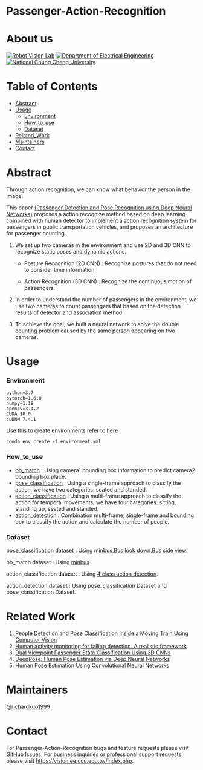 # Passenger-Action-Recognition
# About us
[![Robot Vision Lab](https://img.shields.io/badge/Robot%20Vision-Lab-brightgreen.svg?style=flat-square)](https://vision.ee.ccu.edu.tw/index.php)
[![Department of Electrical Engineering](https://img.shields.io/badge/Department%20of-Electrical_Engineering-blue.svg?style=flat-square)](http://www.ee.ccu.edu.tw/main.php)
[![National Chung Cheng University](https://img.shields.io/badge/National%20-Chung_Cheng_University-blue.svg?style=flat-square)](https://www.ccu.edu.tw/eng/index.php)

# Table of Contents
- [Abstract](#abstract)
- [Usage](#usage)
	- [Environment](#environment)
	- [How_to_use](#how_to_use)
	- [Dataset](#dataset)
- [Related_Work](#related-work)
- [Maintainers](#maintainers)
- [Contact](#contact)

# Abstract
	
Through action recognition, we can know what behavior the person in the image. 

This paper [(Passenger Detection and Pose Recognition using Deep Neural Networks)](https://ndltd.ncl.edu.tw/cgi-bin/gs32/gsweb.cgi/login?o=dnclcdr&s=id=%22108CCU00442053%22.&searchmode=basic) proposes a action recognize method based on deep learning combined with human detector to implement a action recognition system for passengers in public transportation vehicles, and proposes an architecture for passenger counting. 

1. We set up two cameras in the environment and use 2D and 3D CNN to recognize static poses and dynamic actions. 

	- Posture Recognition (2D CNN) : Recognize postures that do not need to consider time information. 

	- Action Recognition (3D CNN) : Recognize the continuous motion of passengers. 

2. In order to understand the number of passengers in the environment, we use two cameras to count passengers that based on the detection results of detector and association method. 

3. To achieve the goal, we built a neural network to solve the double counting problem caused by the same person appearing on two cameras.







# Usage

### Environment
```
python=3.7
pytorch=1.6.0
numpy=1.19
opencv=3.4.2
CUDA 10.0
cuDNN 7.4.1 
```
Use this to create environments
refer to [here](https://conda.io/projects/conda/en/latest/user-guide/tasks/manage-environments.html#id2)
```
conda env create -f environment.yml
```
	
### How_to_use
- [bb_match](https://github.com/richardkuo1999/Passenger-Action-Recognition/wiki/bb_match)  : Using camera1 bounding box information to predict camera2 bounding box place.
- [pose_classification](https://github.com/richardkuo1999/Passenger-Action-Recognition/wiki/pose_classification) : Using a single-frame approach to classify the action, we have two categories:  seated and standed.
- [action_classification](https://github.com/richardkuo1999/Passenger-Action-Recognition/wiki/action_classification) : Using a multi-frame approach to classify the action for temporal movements, we have four categories: sitting, standing up, seated and standed.
-  [action_detection](https://github.com/richardkuo1999/Passenger-Action-Recognition/wiki/action_detection) : Combination multi-frame, single-frame and bounding box to classify the action and calculate the number of people.

### Dataset

pose_classification dataset : Using [minbus](https://vision.ee.ccu.edu.tw/bus/WinBus.rar),[Bus look down](https://vision.ee.ccu.edu.tw/bus/Chiayi_Bus_look_down.rar),[Bus side view](https://vision.ee.ccu.edu.tw/bus/Chiayi_Bus_side_view.rar).

bb_match dataset : Using [minbus](https://vision.ee.ccu.edu.tw/bus/WinBus.rar).

action_classification dataset : Using [4 class action detection](https://vision.ee.ccu.edu.tw/bus/4class.rar).

action_detection dataset : Using pose_classification Dataset and pose_classification Dataset.

# Related Work
1. [People Detection and Pose Classification Inside a Moving Train Using Computer Vision](https://core.ac.uk/download/pdf/288501396.pdf)
3. [Human activity monitoring for falling detection. A realistic framework](https://ieeexplore.ieee.org/document/7743617)
4. [Dual Viewpoint Passenger State Classification Using 3D CNNs](https://ieeexplore.ieee.org/document/8500564)
5. [DeepPose: Human Pose Estimation via Deep Neural Networks](https://ieeexplore.ieee.org/document/6909610)
6. [Human Pose Estimation Using Convolutional Neural Networks](https://ieeexplore.ieee.org/document/8701267)


# Maintainers
[@richardkuo1999](https://github.com/Richardkuo1999)



# Contact
For Passenger-Action-Recognition bugs and feature requests please visit [GitHub Issues](https://github.com/richardkuo1999/Passenger-Action-Recognition/issues). For business inquiries or professional support requests please visit https://vision.ee.ccu.edu.tw/index.php.
